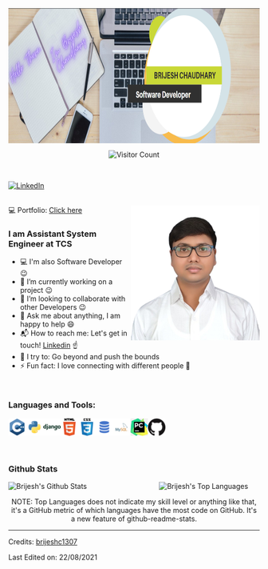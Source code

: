 <meta charset="utf-8">
  <meta content="width=device-width, initial-scale=1.0" name="viewport">
  <meta name="description" content="Brijesh Chaudhary - I have recently (Dec 2021) joined at Tata Consultancy Services (TCS). I work on a project and my roll is Software Developer. As a Developer my main responsibilities is Logical and results-driven full stack developer dedicated to building and optimizing user-focused websites and applications.">
<meta name="keywords" content="Portfolio, IET, IET Lucknow,MLK PG,Software Engineer,Web Developer, Full-Stack Engineer, Brijesh Chaudhary, Brijesh, GitHub Pages">
<meta name="author" content="Brijesh Chaudhary">
<meta name="robots" content="index, follow">

 <img align="center" width="100%" height="270px" alt="Image" src="https://github.com/brijeshc1307/brijeshc1307/blob/main/Banner.png" />
 <div align="center">
 
 ![Visitor Count](https://profile-counter.glitch.me/{brijeshc1307}/count.svg)
 
 </div>
<br>


<a href="https://www.linkedin.com/in/brijesh-chaudhary-2b8449171"><img src="https://img.shields.io/badge/linkedin-%230077B5.svg?&style=for-the-badge&logo=linkedin&logoColor=white" alt="LinkedIn" /></a>&nbsp;


</p>

<br>
 💻 Portfolio: <a href="https://brijeshc1307.github.io/bportfolio/" >Click here</a>
<img align="right" height="270px" alt="Image" src="https://github.com/brijeshc1307/brijeshc1307/blob/main/brij.png" /> 

### I am Assistant System Engineer at TCS
- 💻 I'm also Software Developer :wink:
- 🔭 I’m currently working on a project :wink:
- 👯 I’m looking to collaborate with other Developers :wink:
- 💬 Ask me about anything, I am happy to help :smile:
- 📬 How to reach me: Let's get in touch! <a href="https://www.linkedin.com/in/brijesh-chaudhary-2b8449171">Linkedin</a> :point_up:
- 🧗 I try to: Go beyond and push the bounds
- ⚡ Fun fact: I love connecting with different people :raised_hands:

<br>

### Languages and Tools: 

<img align="left" alt="Cpp" width="35px" src="https://raw.githubusercontent.com/github/explore/80688e429a7d4ef2fca1e82350fe8e3517d3494d/topics/cpp/cpp.png" />
<img align="left" alt="Python" width="35px" src="https://raw.githubusercontent.com/github/explore/80688e429a7d4ef2fca1e82350fe8e3517d3494d/topics/python/python.png" />
<img align="left" alt="Django" width="35px" src="https://raw.githubusercontent.com/github/explore/80688e429a7d4ef2fca1e82350fe8e3517d3494d/topics/django/django.png" />
<img align="left" alt="HTML5" width="35px" src="https://raw.githubusercontent.com/github/explore/80688e429a7d4ef2fca1e82350fe8e3517d3494d/topics/html/html.png" />
<img align="left" alt="CSS3" width="35px" src="https://raw.githubusercontent.com/github/explore/80688e429a7d4ef2fca1e82350fe8e3517d3494d/topics/css/css.png" />
<img align="left" alt="SQL" width="35px" src="https://raw.githubusercontent.com/github/explore/80688e429a7d4ef2fca1e82350fe8e3517d3494d/topics/sql/sql.png" />
<img align="left" alt="MySQL" width="35px" src="https://raw.githubusercontent.com/github/explore/80688e429a7d4ef2fca1e82350fe8e3517d3494d/topics/mysql/mysql.png" />
<img align="left" alt="Pycharm" width="35px" src="https://github.com/brijeshc1307/brijeshc1307/blob/main/pycharm.png" />
<img align="left" alt="GitHub" width="35px" src="https://raw.githubusercontent.com/github/explore/78df643247d429f6cc873026c0622819ad797942/topics/github/github.png" />


<br>
<br>
<br>
<br>



### Github Stats

<img align="left" src="https://github-readme-stats.vercel.app/api?username=brijeshc1307&&show_icons=true&include_all_commits=true&title_color=fff&icon_color=79ff97&text_color=efefef&bg_color=24292e" alt="Brijesh's Github Stats" width="60%">
  
<img src="https://github-readme-stats.vercel.app/api/top-langs/?username=brijeshc1307&show_icons=true&hide_border=true&theme=radical" width="37%" alt="Brijesh's Top Languages">

<p align="center">
    NOTE: Top Languages does not indicate my skill level or anything like that, it's a GitHub metric of which languages have the most code on GitHub. It's a new feature of github-readme-stats.
</p>

-----
Credits: [brijeshc1307](https://github.com/brijeshc1307)

Last Edited on: 22/08/2021




